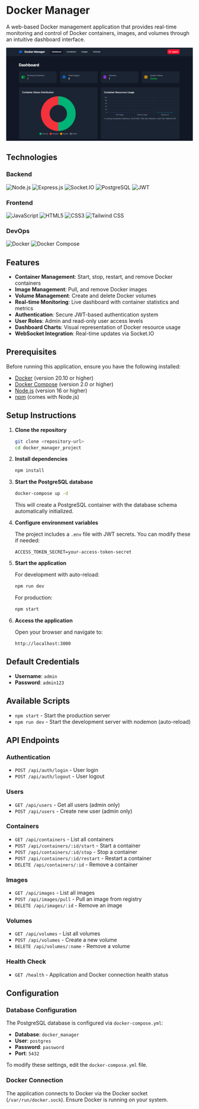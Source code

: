 # Docker Manager

A web-based Docker management application that provides real-time monitoring and control of Docker containers, images, and volumes through an intuitive dashboard interface.

<p align="center">
  <img src="img/image.png" alt="Dashboard Docker Manager">
</p>

## Technologies

### Backend
![Node.js](https://img.shields.io/badge/Node.js-339933?style=for-the-badge&logo=nodedotjs&logoColor=white)
![Express.js](https://img.shields.io/badge/Express.js-000000?style=for-the-badge&logo=express&logoColor=white)
![Socket.IO](https://img.shields.io/badge/Socket.IO-010101?style=for-the-badge&logo=socketdotio&logoColor=white)
![PostgreSQL](https://img.shields.io/badge/PostgreSQL-316192?style=for-the-badge&logo=postgresql&logoColor=white)
![JWT](https://img.shields.io/badge/JWT-000000?style=for-the-badge&logo=jsonwebtokens&logoColor=white)

### Frontend
![JavaScript](https://img.shields.io/badge/JavaScript-F7DF1E?style=for-the-badge&logo=javascript&logoColor=black)
![HTML5](https://img.shields.io/badge/HTML5-E34F26?style=for-the-badge&logo=html5&logoColor=white)
![CSS3](https://img.shields.io/badge/CSS3-1572B6?style=for-the-badge&logo=css3&logoColor=white)
![Tailwind CSS](https://img.shields.io/badge/Tailwind_CSS-38B2AC?style=for-the-badge&logo=tailwind-css&logoColor=white)

### DevOps
![Docker](https://img.shields.io/badge/Docker-2496ED?style=for-the-badge&logo=docker&logoColor=white)
![Docker Compose](https://img.shields.io/badge/Docker_Compose-2496ED?style=for-the-badge&logo=docker&logoColor=white)

## Features

- **Container Management**: Start, stop, restart, and remove Docker containers
- **Image Management**: Pull, and remove Docker images
- **Volume Management**: Create and delete Docker volumes
- **Real-time Monitoring**: Live dashboard with container statistics and metrics
- **Authentication**: Secure JWT-based authentication system
- **User Roles**: Admin and read-only user access levels
- **Dashboard Charts**: Visual representation of Docker resource usage
- **WebSocket Integration**: Real-time updates via Socket.IO

## Prerequisites

Before running this application, ensure you have the following installed:

- [Docker](https://docs.docker.com/get-docker/) (version 20.10 or higher)
- [Docker Compose](https://docs.docker.com/compose/install/) (version 2.0 or higher)
- [Node.js](https://nodejs.org/) (version 16 or higher)
- [npm](https://www.npmjs.com/) (comes with Node.js)

## Setup Instructions

1. **Clone the repository**
   ```bash
   git clone <repository-url>
   cd docker_manager_project
   ```

2. **Install dependencies**
   ```bash
   npm install
   ```

3. **Start the PostgreSQL database**
   ```bash
   docker-compose up -d
   ```
   This will create a PostgreSQL container with the database schema automatically initialized.

4. **Configure environment variables**

   The project includes a `.env` file with JWT secrets. You can modify these if needed:
   ```env
   ACCESS_TOKEN_SECRET=your-access-token-secret
   ```

5. **Start the application**

   For development with auto-reload:
   ```bash
   npm run dev
   ```

   For production:
   ```bash
   npm start
   ```

6. **Access the application**

   Open your browser and navigate to:
   ```
   http://localhost:3000
   ```

## Default Credentials

- **Username**: `admin`
- **Password**: `admin123`

## Available Scripts

- `npm start` - Start the production server
- `npm run dev` - Start the development server with nodemon (auto-reload)

## API Endpoints

### Authentication
- `POST /api/auth/login` - User login
- `POST /api/auth/logout` - User logout

### Users
- `GET /api/users` - Get all users (admin only)
- `POST /api/users` - Create new user (admin only)

### Containers
- `GET /api/containers` - List all containers
- `POST /api/containers/:id/start` - Start a container
- `POST /api/containers/:id/stop` - Stop a container
- `POST /api/containers/:id/restart` - Restart a container
- `DELETE /api/containers/:id` - Remove a container

### Images
- `GET /api/images` - List all images
- `POST /api/images/pull` - Pull an image from registry
- `DELETE /api/images/:id` - Remove an image

### Volumes
- `GET /api/volumes` - List all volumes
- `POST /api/volumes` - Create a new volume
- `DELETE /api/volumes/:name` - Remove a volume

### Health Check
- `GET /health` - Application and Docker connection health status

## Configuration

### Database Configuration

The PostgreSQL database is configured via `docker-compose.yml`:
- **Database**: `docker_manager`
- **User**: `postgres`
- **Password**: `password`
- **Port**: `5432`

To modify these settings, edit the `docker-compose.yml` file.

### Docker Connection

The application connects to Docker via the Docker socket (`/var/run/docker.sock`). Ensure Docker is running on your system.

